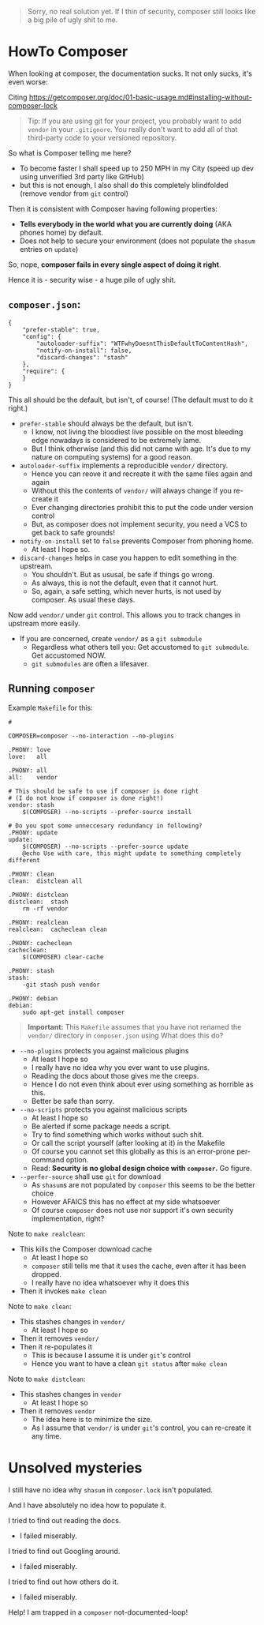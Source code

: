 > Sorry, no real solution yet.  If I thin of security, composer still looks like a big pile of ugly shit to me.

# HowTo Composer

When looking at composer, the documentation sucks.  It not only sucks, it's even worse:

Citing https://getcomposer.org/doc/01-basic-usage.md#installing-without-composer-lock

> Tip: If you are using git for your project, you probably want to add `vendor` in your `.gitignore`.
> You really don't want to add all of that third-party code to your versioned repository.

So what is Composer telling me here?

- To become faster I shall speed up to 250 MPH in my City (speed up dev using unverified 3rd party like GitHub)
- but this is not enough, I also shall do this completely blindfolded (remove vendor from `git` control)

Then it is consistent with Composer having following properties:

- **Tells everybody in the world what you are currently doing** (AKA phones home) by default. 
- Does not help to secure your environment (does not populate the `shasum` entries on `update`)

So, nope, **composer fails in every single aspect of doing it right**.

Hence it is - security wise - a huge pile of ugly shit.


## `composer.json`:

```
{
    "prefer-stable": true,
    "config": {
        "autoloader-suffix": "WTFwhyDoesntThisDefaultToContentHash",
        "notify-on-install": false,
        "discard-changes": "stash"
    },
    "require": {
    }
}
```

This all should be the default, but isn't, of course!  (The default must to do it right.)

- `prefer-stable` should always be the default, but isn't.
  - I know, not living the bloodiest live possible on the most bleeding edge nowadays is considered to be extremely lame.
  - But I think otherwise (and this did not came with age.  It's due to my nature on computing systems) for a good reason.
- `autoloader-suffix` implements a reproducible `vendor/` directory.
  - Hence you can reove it and recreate it with the same files again and again
  - Without this the contents of `vendor/` will always change if you re-create it
  - Ever changing directories prohibit this to put the code under version control
  - But, as composer does not implement security, you need a VCS to get back to safe grounds! 
- `notify-on-install`  set to `false` prevents Composer from phoning home.
  - At least I hope so.
- `discard-changes` helps in case you happen to edit something in the upstream.
  - You shouldn't.  But as ususal, be safe if things go wrong.
  - As always, this is not the default, even that it cannot hurt.
  - So, again, a safe setting, which never hurts, is not used by composer.  As usual these days.

Now add `vendor/` under `git` control.  This allows you to track changes in upstream more easily.

- If you are concerned, create `vendor/` as a `git submodule`
  - Regardless what others tell you:  Get accustomed to `git submodule`.  Get accustomed NOW.
  - `git submodules` are often a lifesaver.


## Running `composer`

Example `Makefile` for this:

```
#

COMPOSER=composer --no-interaction --no-plugins

.PHONY:	love
love:	all

.PHONY:	all
all:	vendor

# This should be safe to use if composer is done right
# (I do not know if composer is done right!)
vendor:	stash
	$(COMPOSER) --no-scripts --prefer-source install

# Do you spot some unneccesary redundancy in following?
.PHONY:	update
update:
	$(COMPOSER) --no-scripts --prefer-source update
	@echo Use with care, this might update to something completely different

.PHONY:	clean
clean:	distclean all

.PHONY:	distclean
distclean:	stash
	rm -rf vendor

.PHONY:	realclean
realclean:	cacheclean clean

.PHONY:	cacheclean
cacheclean:
	$(COMPOSER) clear-cache

.PHONY:	stash
stash:
	-git stash push vendor

.PHONY:	debian
debian:
	sudo apt-get install composer
```

> **Important:** This `Makefile` assumes that you have not renamed the `vendor/` directory
> in `composer.json` using 
What does this do?

- `--no-plugins` protects you against malicious plugins
  - At least I hope so
  - I really have no idea why you ever want to use plugins.
  - Reading the docs about those gives me the creeps.
  - Hence I do not even think about ever using something as horrible as this.
  - Better be safe than sorry.
- `--no-scripts` protects you against malicious scripts
  - At least I hope so
  - Be alerted if some package needs a script.
  - Try to find something which works without such shit.
  - Or call the script yourself (after looking at it) in the Makefile
  - Of course you cannot set this globally as this is an error-prone per-command option.
  - Read: **Security is no global design choice with `composer`.**  Go figure.
- `--perfer-source` shall use `git` for download
  - As `shasum`s are not populated by `composer` this seems to be the better choice
  - However AFAICS this has no effect at my side whatsoever
  - Of course `composer` does not use nor support it's own security implementation, right?

Note to `make realclean`:

- This kills the Composer download cache
  - At least I hope so
  - `composer` still tells me that it uses the cache, even after it has been dropped.
  - I really have no idea whatsoever why it does this
- Then it invokes `make clean`

Note to `make clean`:

- This stashes changes in `vendor/`
  - At least I hope so
- Then it removes `vendor/`
- Then it re-populates it
  - This is because I assume it is under `git`'s control
  - Hence you want to have a clean `git status` after `make clean`

Note to `make distclean`:

- This stashes changes in `vendor`
  - At least I hope so
- Then it removes `vendor`
  - The idea here is to minimize the size.
  - As I assume that `vendor/` is under `git`'s control, you can re-create it any time.


# Unsolved mysteries

I still have no idea why `shasum` in `composer.lock` isn't populated.

And I have absolutely no idea how to populate it.

I tried to find out reading the docs.

- I failed miserably.

I tried to find out Googling around.

- I failed miserably.

I tried to find out how others do it.

- I failed miserably.

Help!  I am trapped in a `composer` not-documented-loop!
